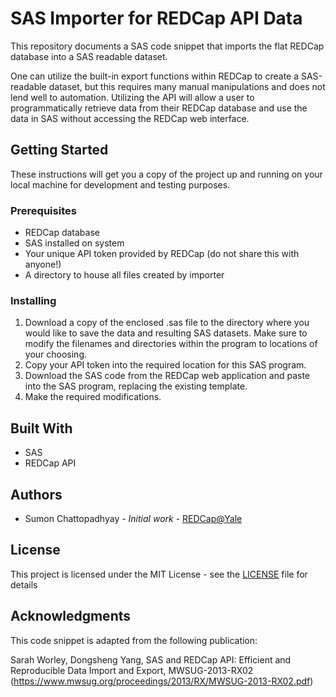 # SAS Importer for REDCap API Data

This repository documents a SAS code snippet that imports the flat REDCap database into a SAS readable dataset. 

One can utilize the built-in export functions within REDCap to create a SAS-readable dataset, but this requires many manual manipulations and does not lend well to automation. Utilizing the API will allow a user to programmatically retrieve data from their REDCap database and use the data in SAS without accessing the REDCap web interface.

## Getting Started

These instructions will get you a copy of the project up and running on your local machine for development and testing purposes.

### Prerequisites

- REDCap database
- SAS installed on system
- Your unique API token provided by REDCap (do not share this with anyone!)
- A directory to house all files created by importer

### Installing

1. Download a copy of the enclosed .sas file to the directory where you would like to save the data and resulting SAS datasets. Make sure to modify the filenames and directories within the program to locations of your choosing. 
2. Copy your API token into the required location for this SAS program.
3. Download the SAS code from the REDCap web application and paste into the SAS program, replacing the existing template.
4. Make the required modifications.

## Built With

* SAS
* REDCap API

## Authors

- Sumon Chattopadhyay - *Initial work* - [REDCap@Yale](https://github.com/yale-redcap)

## License

This project is licensed under the MIT License - see the [LICENSE](LICENSE) file for details

## Acknowledgments

This code snippet is adapted from the following publication:

Sarah Worley, Dongsheng Yang,
SAS and REDCap API: Efficient and Reproducible Data Import and Export,
MWSUG-2013-RX02  (https://www.mwsug.org/proceedings/2013/RX/MWSUG-2013-RX02.pdf)

